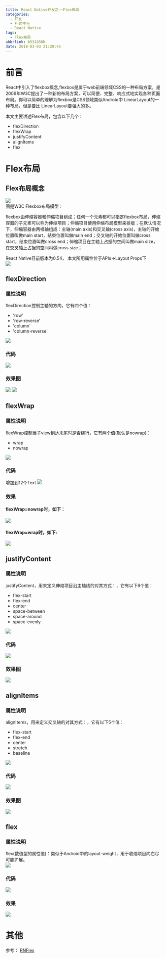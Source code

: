 ```yaml
---
title: React Native开发之——Flex布局
categories:
  - 开发
  - F-跨平台
  - React Native
tags:
  - Flex布局
abbrlink: b531856b
date: 2018-03-03 21:20:44
---
```

# 前言 
React中引入了flexbox概念,flexbox是属于web前端领域CSS的一种布局方案，是2009年W3C提出了一种新的布局方案，可以简便、完整、响应式地实现各种页面布局。你可以简单的理解为flexbox是CSS领域类似Android中 LinearLayout的一种布局，但是要比 LinearLayout要强大的多。

本文主要讲述Flex布局，包含以下几个：  

- flexDirection
- flexWrap
- justifyContent
- alignItems
- flex

<!--more-->

# Flex布局
## Flex布局概念 
![][1]   
图是W3C Flexbox布局模型：

flexbox由伸缩容器和伸缩项目组成；任何一个元素都可以指定flexbox布局，伸缩容器的子元素可以称为伸缩项目；伸缩项目使用伸缩布局模型来排版；在默认情况下，伸缩容器由两根轴组成：主轴(main axis)和交叉轴(cross axis)，主轴的开始位置叫做main start，结束位置叫做main end；交叉轴的开始位置叫做cross start，结束位置叫做cross end；伸缩项目在主轴上占据的空间叫做main size，在交叉轴上占据的空间叫做cross size；   
 
React Native目前版本为0.54， 本文所用属性位于APIs->Layout Props下  
![][0]
## flexDirection
### 属性说明
flexDirection控制主轴的方向，它有四个值：  

- 'row'
- 'row-reverse'
- 'column'
- 'column-reverse'

![][2]
### 代码 
![][3]
### 效果图 
![][4] ![][5] 

## flexWrap
### 属性说明
flexWrap控制当子view到达末尾时是否绕行，它有两个值(默认是nowrap)：  

- wrap
- nowrap

![][9]
### 代码
增加到12个Text
![][6]
### 效果 
#### flexWrap=nowrap时，如下：   
![][7]  
#### flexWrap=wrap时，如下:   
![][8]  
## justifyContent
### 属性说明 
justifyContent，用来定义伸缩项目沿主轴线的对其方式：，它有以下6个值：  

- flex-start
- flex-end
- center
- space-between
- space-around
- space-evenly

![][10]
### 代码 
![][11]
### 效果图 
![][12]  
## alignItems
### 属性说明
alignItems，用来定义交叉轴的对其方式：，它有以下5个值：

- flex-start
- flex-end
- center
- stretch
- baseline

![][13] 
### 代码
![][14]
### 效果图
![][15]  
## flex  
### 属性说明 
flex(数值型的属性值)：类似于Android中的layout-weight，用于收缩项目向右尽可能扩展。  
![][16] 
### 代码 
![][17]
### 效果 
![][18]

# 其他
参考： [RNFlex][19]




[0]: https://raw.githubusercontent.com/PGzxc/CDN/master/blog-image/react-native-flex-props.png
[1]: https://raw.githubusercontent.com/PGzxc/CDN/master/blog-image/react-native-flex-layouts.png
[2]: https://raw.githubusercontent.com/PGzxc/CDN/master/blog-image/react-native-flex-layout-flexdirection.png
[3]: https://raw.githubusercontent.com/PGzxc/CDN/master/blog-image/react-native-flex-code-column.png
[4]: https://raw.githubusercontent.com/PGzxc/CDN/master/blog-image/react-native-flex-look-column.png
[5]: https://raw.githubusercontent.com/PGzxc/CDN/master/blog-image/react-native-flex-look-row.png
[6]: https://raw.githubusercontent.com/PGzxc/CDN/master/blog-image/react-native-flex-code-flex-wrap.png
[7]: https://raw.githubusercontent.com/PGzxc/CDN/master/blog-image/react-native-layout-flexwrap-no.png
[8]: https://raw.githubusercontent.com/PGzxc/CDN/master/blog-image/react-native-layout-flexwrap-yes.png
[9]: https://raw.githubusercontent.com/PGzxc/CDN/master/blog-image/react-native-prop-flexwrap.png
[10]: https://raw.githubusercontent.com/PGzxc/CDN/master/blog-image/react-native-prop-justifyContent.png
[11]: https://raw.githubusercontent.com/PGzxc/CDN/master/blog-image/react-native-flex-code-justifycontent.png
[12]: https://raw.githubusercontent.com/PGzxc/CDN/master/blog-image/react-native-flex-look-justifycontent.png
[13]: https://raw.githubusercontent.com/PGzxc/CDN/master/blog-image/react-native-prop-alignitems.png
[14]: https://raw.githubusercontent.com/PGzxc/CDN/master/blog-image/react-native-layout-algnitems-code.png
[15]: https://raw.githubusercontent.com/PGzxc/CDN/master/blog-image/react-native-algnitems-look.png
[16]: https://raw.githubusercontent.com/PGzxc/CDN/master/blog-image/react-native-prop-flex.png
[17]: https://raw.githubusercontent.com/PGzxc/CDN/master/blog-image/react-native-layout-flex-code.png
[18]: https://raw.githubusercontent.com/PGzxc/CDN/master/blog-image/react-native-flex-look.png
[19]: https://github.com/PGzxc/RNFlex